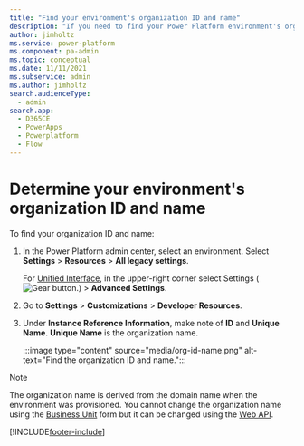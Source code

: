 ```yaml
---
title: "Find your environment's organization ID and name"
description: "If you need to find your Power Platform environment's organization ID and name for any reason, this page explains how to find this information in your settings."
author: jimholtz
ms.service: power-platform
ms.component: pa-admin
ms.topic: conceptual
ms.date: 11/11/2021
ms.subservice: admin
ms.author: jimholtz
search.audienceType: 
  - admin
search.app:
  - D365CE
  - PowerApps
  - Powerplatform
  - Flow
---
```

# Determine your environment's organization ID and name

To find your organization ID and name: 

1.	In the Power Platform admin center, select an environment. Select **Settings** > **Resources** > **All legacy settings**.

    For [Unified Interface](about-unified-interface.md), in the upper-right corner select Settings (![Gear button.](media/selection-rule-gear.png "Gear button")) > **Advanced Settings**.
   
2. Go to **Settings** > **Customizations** > **Developer Resources**.

3. Under **Instance Reference Information**, make note of **ID** and **Unique Name**. **Unique Name** is the organization name.

    :::image type="content" source="media/org-id-name.png" alt-text="Find the organization ID and name.":::

> [!NOTE]
> The organization name is derived from the domain name when the environment was provisioned. You cannot change the organization name using the [Business Unit](create-edit-business-units.md) form but it can be changed using the [Web API](/dynamics365/customer-engagement/web-api/businessunit?view=dynamics-ce-odata-9).



[!INCLUDE[footer-include](../includes/footer-banner.md)]
